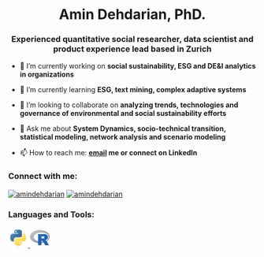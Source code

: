 <h1 align="center"> Amin Dehdarian, PhD.</h1>
<h3 align="center">Experienced quantitative social researcher, data scientist and product experience lead based in Zurich</h3>

- 🔭 I’m currently working on **social sustainability, ESG and DE&I analytics in organizations**

- 🌱 I’m currently learning **ESG, text mining, complex adaptive systems**

- 👯 I’m looking to collaborate on **analyzing trends, technologies and governance of environmental and social sustainability efforts**

- 💬 Ask me about **System Dynamics, socio-technical transition, statistical modeling, network analysis and scenario modeling**

- 📫 How to reach me: **[email](mailto:amin.dehdarian@alumni.ethz.ch) me or connect on LinkedIn**

<h3 align="left">Connect with me:</h3>
<p align="left">
<a href="https://twitter.com/amindehdarian" target="blank"><img align="center" src="https://raw.githubusercontent.com/rahuldkjain/github-profile-readme-generator/master/src/images/icons/Social/twitter.svg" alt="amindehdarian" height="30" width="40" /></a>
<a href="https://linkedin.com/in/amindehdarian" target="blank"><img align="center" src="https://raw.githubusercontent.com/rahuldkjain/github-profile-readme-generator/master/src/images/icons/Social/linked-in-alt.svg" alt="amindehdarian" height="30" width="40" /></a>
</p>

<h3 align="left">Languages and Tools:</h3>
<p align="left">
  <a href="https://www.python.org" target="_blank" rel="noreferrer">
    <img src="https://raw.githubusercontent.com/devicons/devicon/master/icons/python/python-original.svg" alt="python" width="40" height="40"/>
  </a>
  <a href="https://www.r-project.org" target="_blank" rel="noreferrer">
    <img src="https://raw.githubusercontent.com/devicons/devicon/master/icons/r/r-original.svg" alt="R" width="40" height="40"/>
  </a>
</p>

